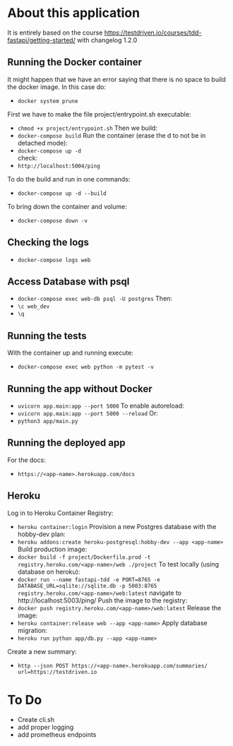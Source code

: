 # About this application
It is entirely based on the course https://testdriven.io/courses/tdd-fastapi/getting-started/ with changelog 1.2.0

## Running the Docker container
It might happen that we have an error saying that there is no space to build the docker image. In this case do:
- `docker system prune`


First we have to make the file project/entrypoint.sh executable:
- `chmod +x project/entrypoint.sh`
Then we build:
- `docker-compose build`
Run the container (erase the d to not be in detached mode):
- `docker-compose up -d`  
check:
- `http://localhost:5004/ping`

To do the build and run in one commands:
- `docker-compose up -d --build`

To bring down the container and volume:
- `docker-compose down -v`

## Checking the logs
- `docker-compose logs web`

## Access Database with psql
- `docker-compose exec web-db psql -U postgres`
Then:
- `\c web_dev`
- `\q`

## Running the tests
With the container up and running execute:
- `docker-compose exec web python -m pytest -v`

## Running the app without Docker
- `uvicorn app.main:app --port 5000`
To enable autoreload:
- `uvicorn app.main:app --port 5000 --reload`
Or:
- `python3 app/main.py`

## Running the deployed app
For the docs:
- `https://<app-name>.herokuapp.com/docs`

## Heroku

Log in to Heroku Container Registry:
- `heroku container:login`
Provision a new Postgres database with the hobby-dev plan:
- `heroku addons:create heroku-postgresql:hobby-dev --app <app-name>`
Build production image:
- `docker build -f project/Dockerfile.prod -t registry.heroku.com/<app-name>/web ./project`
To test locally (using database on heroku):
- `docker run --name fastapi-tdd -e PORT=8765 -e DATABASE_URL=sqlite://sqlite.db -p 5003:8765 registry.heroku.com/<app-name>/web:latest`
navigate to http://localhost:5003/ping/
Push the image to the registry:
- `docker push registry.heroku.com/<app-name>/web:latest`
Release the image:
- `heroku container:release web --app <app-name>`
Apply database migration:
- `heroku run python app/db.py --app <app-name>`

Create a new summary:
- `http --json POST https://<app-name>.herokuapp.com/summaries/ url=https://testdriven.io`

# To Do
- Create cli.sh
- add proper logging
- add prometheus endpoints